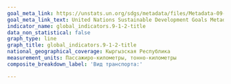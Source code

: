 ```yaml
---
goal_meta_link: https://unstats.un.org/sdgs/metadata/files/Metadata-09-01-02.pdf
goal_meta_link_text: United Nations Sustainable Development Goals Metadata (PDF 375 KB)
indicator_name: global_indicators.9-1-2-title
data_non_statistical: false
graph_type: line
graph_title: global_indicators.9-1-2-title
national_geographical_coverage: Кыргызская Республика
measurement_units: Пассажиро-километры, тонно-километры
composite_breakdown_label: 'Вид транспорта:'

---
```

